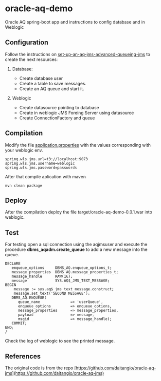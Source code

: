 # oracle-aq-demo
Oracle AQ spring-boot app and instructions to config database and in Weblogic

## Configuration

Follow the instructions on [set-up-an-aq-jms-advanced-queueing-jms](https://blogs.oracle.com/fusionmiddlewaresupport/jms-step-6-how-to-set-up-an-aq-jms-advanced-queueing-jms-for-soa-purposes-v2) to create the next resources:

1. Database:
    * Create database user
    * Create a table to save messages.
    * Create an AQ queue and start it.

2. Weblogic
    * Create datasource pointing to database
    * Create in weblogic JMS Foreing Server using datasource
    * Create ConnectionFactory and queue


## Compilation

Modify the file [application.properties](https://github.com/carlgira/oracle-aq-demo/blob/main/src/main/resources/application.properties) with the values corresponding with your weblogic env.

```
spring.wls.jms.url=t3://localhost:9073
spring.wls.jms.username=weblogic
spring.wls.jms.password=passwords
```

After that compile aplication with maven

```
mvn clean package
```

## Deploy 

After the compilation deploy the file target/oracle-aq-demo-0.0.1.war into weblogic.


## Test

For testing open a sql connection using the aqjmsuser and execute the procedure **dbms_aqadm.create_queue** to add a new message into the queue.

```
DECLARE
   enqueue_options     DBMS_AQ.enqueue_options_t;
   message_properties  DBMS_AQ.message_properties_t;
   message_handle      RAW(16);
   message             SYS.AQ$_JMS_TEXT_MESSAGE;
BEGIN
   	message := sys.aq$_jms_text_message.construct; 
   	message.set_text('SECOND MESSAGE'); 
   DBMS_AQ.ENQUEUE(
      queue_name              => 'userQueue',
      enqueue_options         => enqueue_options,
      message_properties      => message_properties,
      payload                 => message,
      msgid                   => message_handle);
   COMMIT;
END;
/
```

Check the log of weblogic to see the printed message.

## References
The original code is from the repo [https://github.com/daitangio/oracle-aq-jms](https://github.com/daitangio/oracle-aq-jms)

